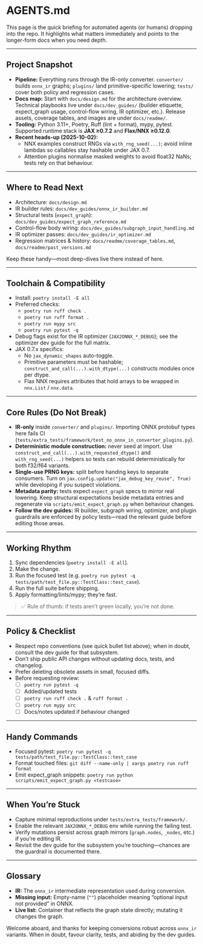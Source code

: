 # AGENTS.md

This page is the quick briefing for automated agents (or humans) dropping into the repo. It highlights what matters immediately and points to the longer-form docs when you need depth.

---

## Project Snapshot

- **Pipeline:** Everything runs through the IR-only converter. `converter/` builds `onnx_ir` graphs; `plugins/` land primitive-specific lowering; `tests/` cover both policy and regression cases.
- **Docs map:** Start with `docs/design.md` for the architecture overview. Technical playbooks live under `docs/dev_guides/` (builder etiquette, expect_graph usage, control-flow wiring, IR optimizer, etc.). Release assets, coverage tables, and images are under `docs/readme/`.
- **Tooling:** Python 3.11+, Poetry, Ruff (lint + format), mypy, pytest. Supported runtime stack is **JAX ≥0.7.2** and **Flax/NNX ≥0.12.0**.
- **Recent heads-up (2025-10-02):**
  - NNX examples construct RNGs via `with_rng_seed(...)`; avoid inline lambdas so callables stay hashable under JAX 0.7.
  - Attention plugins normalise masked weights to avoid float32 NaNs; tests rely on that behaviour.

---

## Where to Read Next

- Architecture: `docs/design.md`
- IR builder rules: `docs/dev_guides/onnx_ir_builder.md`
- Structural tests (`expect_graph`): `docs/dev_guides/expect_graph_reference.md`
- Control-flow body wiring: `docs/dev_guides/subgraph_input_handling.md`
- IR optimizer passes: `docs/dev_guides/ir_optimizer.md`
- Regression matrices & history: `docs/readme/coverage_tables.md`, `docs/readme/past_versions.md`

Keep these handy—most deep-dives live there instead of here.

---

## Toolchain & Compatibility

- Install: `poetry install -E all`
- Preferred checks:
  - `poetry run ruff check .`
  - `poetry run ruff format .`
  - `poetry run mypy src`
  - `poetry run pytest -q`
- Debug flags exist for the IR optimizer (`JAX2ONNX_*_DEBUG`); see the optimizer dev guide for the full matrix.
- JAX 0.7.x specifics:
  - No `jax_dynamic_shapes` auto-toggle.
  - Primitive parameters must be hashable; `construct_and_call(...).with_dtype(...)` constructs modules once per dtype.
  - Flax NNX requires attributes that hold arrays to be wrapped in `nnx.List` / `nnx.data`.

---

## Core Rules (Do Not Break)

- **IR-only** inside `converter/` and `plugins/`. Importing ONNX protobuf types here fails CI (`tests/extra_tests/framework/test_no_onnx_in_converter_plugins.py`).
- **Deterministic module construction:** never seed at import. Use `construct_and_call(...).with_requested_dtype()` and `with_rng_seed(...)` helpers so tests can rebuild deterministically for both f32/f64 variants.
- **Single-use PRNG keys:** split before handing keys to separate consumers. Turn on `jax.config.update("jax_debug_key_reuse", True)` while developing if you suspect violations.
- **Metadata parity:** tests expect `expect_graph` specs to mirror real lowering. Keep structural expectations beside metadata entries and regenerate via `scripts/emit_expect_graph.py` when behaviour changes.
- **Follow the dev guides:** IR builder, subgraph wiring, optimizer, and plugin guardrails are enforced by policy tests—read the relevant guide before editing those areas.

---

## Working Rhythm

1. Sync dependencies (`poetry install -E all`).
2. Make the change.
3. Run the focused test (e.g. `poetry run pytest -q tests/path/test_file.py::TestClass::test_case`).
4. Run the full suite before shipping.
5. Apply formatting/lints/mypy; they’re fast.

> ✅ Rule of thumb: if tests aren’t green locally, you’re not done.

---

## Policy & Checklist

- Respect repo conventions (see quick bullet list above); when in doubt, consult the dev guide for that subsystem.
- Don’t ship public API changes without updating docs, tests, and changelog.
- Prefer deleting obsolete assets in small, focused diffs.
- Before requesting review:
  - [ ] `poetry run pytest -q`
  - [ ] Added/updated tests
  - [ ] `poetry run ruff check .` & `ruff format .`
  - [ ] `poetry run mypy src`
  - [ ] Docs/notes updated if behaviour changed

---

## Handy Commands

- Focused pytest: `poetry run pytest -q tests/path/test_file.py::TestClass::test_case`
- Format touched files: `git diff --name-only | xargs poetry run ruff format`
- Emit expect_graph snippets: `poetry run python scripts/emit_expect_graph.py <testcase>`

---

## When You’re Stuck

- Capture minimal reproductions under `tests/extra_tests/framework/`.
- Enable the relevant `JAX2ONNX_*_DEBUG` env while running the failing test.
- Verify mutations persist across graph mirrors (`graph.nodes`, `_nodes`, etc.) if you’re editing IR.
- Revisit the dev guide for the subsystem you’re touching—chances are the guardrail is documented there.

---

## Glossary

- **IR:** The `onnx_ir` intermediate representation used during conversion.
- **Missing input:** Empty-name (`""`) placeholder meaning “optional input not provided” in ONNX.
- **Live list:** Container that reflects the graph state directly; mutating it changes the graph.

Welcome aboard, and thanks for keeping conversions robust across `onnx_ir` variants. When in doubt, favour clarity, tests, and abiding by the dev guides.
